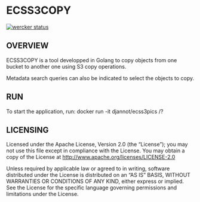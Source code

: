 ECSS3COPY
==============

[![wercker status](https://app.wercker.com/status/e7bba584c295e3025cf12af4ef38302c/s/master "wercker status")](https://app.wercker.com/project/byKey/e7bba584c295e3025cf12af4ef38302c)

OVERVIEW
--------------

ECSS3COPY is a tool developped in Golang to copy objects from one bucket to another one using S3 copy operations.

Metadata search queries can also be indicated to select the objects to copy.

RUN
--------------

To start the application, run:
docker run -it djannot/ecss3pics /?

LICENSING
--------------

Licensed under the Apache License, Version 2.0 (the “License”); you may not use this file except in compliance with the License. You may obtain a copy of the License at <http://www.apache.org/licenses/LICENSE-2.0>

Unless required by applicable law or agreed to in writing, software distributed under the License is distributed on an “AS IS” BASIS, WITHOUT WARRANTIES OR CONDITIONS OF ANY KIND, either express or implied. See the License for the specific language governing permissions and limitations under the License.
